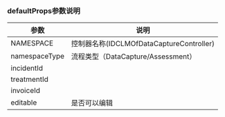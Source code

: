### defaultProps参数说明
|  参数   | 说明  |
|  ----  | ----  |
| NAMESPACE  | 控制器名称(IDCLMOfDataCaptureController) |
| namespaceType  | 流程类型（DataCapture/Assessment） |
| incidentId  |  |
| treatmentId  |  |
| invoiceId  |  |
| editable  | 是否可以编辑 |

